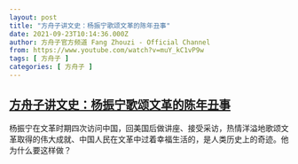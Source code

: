 ```yaml
---
layout: post
title: "方舟子讲文史：杨振宁歌颂文革的陈年丑事"
date: 2021-09-23T10:14:36.000Z
author: 方舟子官方频道 Fang Zhouzi - Official Channel
from: https://www.youtube.com/watch?v=muY_kC1vP9w
tags: [ 方舟子 ]
categories: [ 方舟子 ]
---
```

<!--1632392076000-->
[方舟子讲文史：杨振宁歌颂文革的陈年丑事](https://www.youtube.com/watch?v=muY_kC1vP9w)
------

<div>
杨振宁在文革时期四次访问中国，回美国后做讲座、接受采访，热情洋溢地歌颂文革取得的伟大成就、中国人民在文革中过着幸福生活的，是人类历史上的奇迹。他为什么要这样做？
</div>
